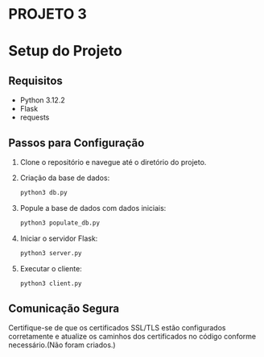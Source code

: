 # PROJETO 3 

# Setup do Projeto

## Requisitos

- Python 3.12.2
- Flask
- requests

## Passos para Configuração

1. Clone o repositório e navegue até o diretório do projeto.

2. Criação da base de dados:
    ```bash
    python3 db.py
    ```

3. Popule a base de dados com dados iniciais:
    ```bash
    python3 populate_db.py
    ```

4. Iniciar o servidor Flask:
    ```bash
    python3 server.py
    ```

5. Executar o cliente:
    ```bash 
    python3 client.py
    ```

## Comunicação Segura

Certifique-se de que os certificados SSL/TLS estão configurados corretamente e atualize os caminhos dos certificados no código conforme necessário.(Não foram criados.)

